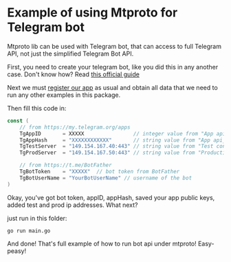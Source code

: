 # Example of using Mtproto for Telegram bot

Mtproto lib can be used with Telegram bot, that can access to full Telegram API, not just the simplified Telegram Bot API.

First, you need to create your telegram bot, like you did this in any another case. Don't know how? Read [this official guide](https://core.telegram.org/bots)

Next we must [register our app](https://my.telegram.org/apps) as usual and obtain all data that we need to run any other examples in this package.

Then fill this code in:
```go
const (
	// from https://my.telegram.org/apps
	TgAppID       = XXXXX                // integer value from "App api_id" field
	TgAppHash     = "XXXXXXXXXXXX"       // string value from "App api_hash" field
	TgTestServer  = "149.154.167.40:443" // string value from "Test configuration" field
	TgProdServer  = "149.154.167.50:443" // string value from "Production configuration" field

	// from https://t.me/BotFather
	TgBotToken    = "XXXXX"  // bot token from BotFather
	TgBotUserName = "YourBotUserName" // username of the bot
)
```

Okay, you've got bot token, appID, appHash, saved your app public keys, added test and prod ip addresses. What next?

just run in this folder:

```
go run main.go
```

And done! That's full example of how to run bot api under mtproto! Easy-peasy!